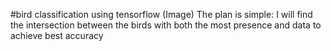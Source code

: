 #bird classification using tensorflow (Image)
The plan is simple:
I will find the intersection between the birds with both the most presence and data to achieve best accuracy
